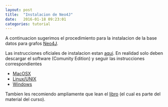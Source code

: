 ```yaml
---
layout: post
title:  "Instalacion de Neo4J"
date:   2016-01-18 09:23:01
categories: tutorial
---
```


 A continuacion sugerimos el procedimiento para la instalacion de la base datos
para grafos [Neo4J](http://neo4j.com/).

Las instrucciones oficiales de instalacion estan
[aqui](http://neo4j.com/download/). En realidad solo deben descargar el
software (Comunity Edition) y seguir las instrucciones correspondientes

  * [MacOSX](http://neo4j.com/download-thanks/?edition=community&flavour=osx&release=2.3.2&_ga=1.62530476.1425606667.1449185384#osx)
  * [Linux/UNIX](http://neo4j.com/download-thanks/?edition=community&flavour=unix&release=2.3.2&_ga=1.62530476.1425606667.1449185384#unix)
  * [Windows](http://neo4j.com/download-thanks/?edition=community&flavour=windows&release=2.3.2&_ga=1.62530476.1425606667.1449185384#winstall)

Tambien les recomiendo ampliamente que lean el [libro](http://info.neotechnology.com/rs/neotechnology/images/GraphDatabases.pdf) (el cual es parte
del material del curso).
